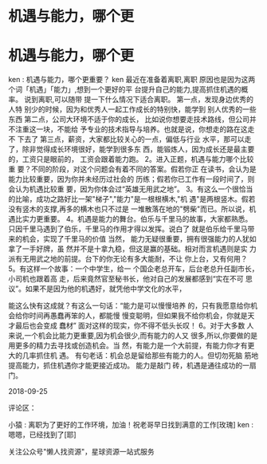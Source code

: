 # 机遇与能力，哪个更

# 机遇与能力，哪个更

ken : 机遇与能力，哪个更重要？ ken 最近在准备着离职,离职 原因也是因为这两个词「机遇」「能力」,想到一个更好的平 台提升自己的能力,提高抓住机遇的概率。 说到离职,可以随带 提一下什么情况下适合离职。 第一点，发现身边优秀的人特 别少的时候，因为和优秀人一起工作成长的特别快，能学到 别人优秀的一些东西 第二点，公司大环境不适于你的成长， 比如说你想要走技术路线，但公司并不注重这一块，不能给 予专业的技术指导与培养。也就是说，你想走的路在这走不 下去了 第三点，薪资，大家都比较关心的一点，偏低与行业 水平，那可以走了，除非觉得成长环境很好，能学到很多东 西，能锻炼人，因为成长还是最主要的，工资只是眼前的， 工资会跟着能力跑。 2。进入正题，机遇与能力哪个比较重 要？不同的阶段，对这个问题会有着不同的答案。假若你正 在读书，会认为是能力比较重要，因为你并未经历过社会的 历练；假若你已工作有一段时间了，则会认为机遇比较重 要，因为你体会过“英雄无用武之地”。 3。有这么一个很恰当 的比喻，成功之路好比一架"梯子","能力"是一根根横木,"机 遇"是两根竖木。假若没有竖木的支撑,再多的横木也只不过是 一堆散落在地的"劈柴"而已。所以说，机遇比实力更重要。 4。机遇是能力的舞台。伯乐与千里马的故事，大家都熟悉。 只因千里马遇到了伯乐，千里马的作用才得以发挥。说白了 就是伯乐给千里马带来的机会，实现了千里马的价值 当然， 能力无疑很重要，拥有很强能力的人犹如拿了一手好牌，虽 然并不是十拿九稳，但这是赢的基础。相对而言机遇则是实 力派有无用武之地的前提。台下的你无论有多大能耐，不让 你上台，又有何用？ 5。有这样一个故事：一个中学生，给一 个国企老总开车，后台老总升任副市长，小司机也跟着高 走，后来竟然官至秘书长，他对自己的发展都感到“实在不可 思议”。如果不是因为他的机遇好，就凭他中学文化的水平，

能这么快有这成就？有这么一句话：“能力是可以慢慢培养 的，只有我愿意给你机会给你时间再愚蠢再笨的人，都能慢 慢变聪明，但如果我不给你机会，你就是天才最后也会变成 蠢材” 面对这样的现实，你不得不低头长叹！ 6。对于大多数 人来说,一个机会比能力更重要,因为机会很少,而有能力的人又 很多,所以,你要做的是用更多的精力去寻找或创造机会。当 然，有能力是一个大前提，有能力你才有更大的几率抓住机 遇。 有句老话：机会总是留给那些有能力的人。但切勿死脑 筋地提高能力，抓住机遇你才能更接近成功。 能力是敲门 砖，机遇是通往成功的一扇门。

2018-09-25

评论区：

小猿 : 离职为了更好的工作环境，加油！祝老哥早日找到满意的工作[玫瑰] ken : 嗯嗯，已经找到了[耶]

关注公众号"懒人找资源"，星球资源一站式服务